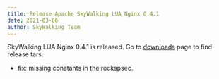 ```yaml
---
title: Release Apache SkyWalking LUA Nginx 0.4.1
date: 2021-03-06
author: SkyWalking Team
---
```


SkyWalking LUA Nginx 0.4.1 is released. Go to [downloads](/downloads) page to find release tars.

- fix: missing constants in the rockspsec.